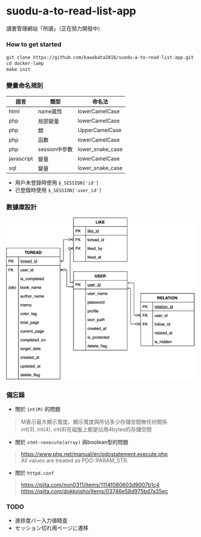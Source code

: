 # suodu-a-to-read-list-app
讀書管理網站「所讀」（正在努力開發中）

### How to get started
```
git clone https://github.com/kawabata2018/suodu-a-to-read-list-app.git
cd docker-lamp
make init
```

### 變量命名規則
| 語言 | 類型 | 命名法 |
|---|---|---|
| html | name属性 | lowerCamelCase |
| php | 局部變量 | lowerCamelCase |
| php | 類 | UpperCamelCase |
| php | 函數 | lowerCamelCase |
| php | session中參數 | lower_snake_case |
| javascript | 變量 | lowerCamelCase |
| sql | 變量 | lower_snake_case |

- 用戶未登錄時使用 `$_SESSION['id']`
- 已登錄時使用 `$_SESSION['user_id']`

### 數據庫設計
![ER図](draft/ERDiagram_ver2.png)

### 備忘錄
- 關於 `int(M)` 的問題
> M表示最大顯示寬度。顯示寬度與所佔多少存儲空間無任何關係  
> int(3), int(4), int(8)在磁盤上都是佔用4bytes的存儲空間 

- 關於 `stmt->execute(array)` 與boolean型的問題
> https://www.php.net/manual/en/pdostatement.execute.php  
> All values are treated as PDO::PARAM_STR.  

- 關於 `httpd.conf`
> https://qiita.com/non0311/items/1114f080603d9007b1c4  
> https://qiita.com/dokkoisho/items/03746e58d975bd7a35ec  

### TODO
- 進捗度バー入力値精査
- セッション切れ用ページに遷移
